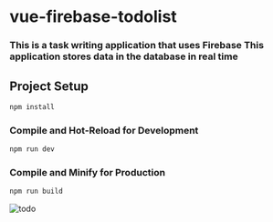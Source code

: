 # vue-firebase-todolist

### This is a task writing application that uses Firebase This application stores data in the database in real time

## Project Setup

```sh
npm install
```

### Compile and Hot-Reload for Development

```sh
npm run dev
```

### Compile and Minify for Production

```sh
npm run build
```
![todo](https://github.com/MoomenAzzam/TodoList/assets/82784364/c131cdc7-84de-4c64-818b-2077510a9dfd)
